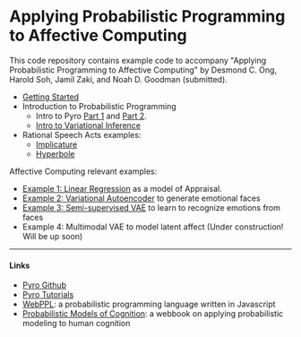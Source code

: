 # Applying Probabilistic Programming to Affective Computing

This code repository contains example code to accompany "Applying Probabilistic Programming to Affective Computing" by Desmond C. Ong, Harold Soh, Jamil Zaki, and Noah D. Goodman (submitted).


- [Getting Started](gettingStarted.md)
- Introduction to Probabilistic Programming
    - Intro to Pyro [Part 1](http://pyro.ai/examples/intro_part_i.html) and [Part 2](http://pyro.ai/examples/intro_part_ii.html). 
    - [Intro to Variational Inference](http://pyro.ai/examples/svi_part_i.html)
- Rational Speech Acts examples: 
    - [Implicature](code/RSA-implicature.ipynb) 
    - [Hyperbole](code/RSA-hyperbole.ipynb)

Affective Computing relevant examples:

- [Example 1: Linear Regression](code/LinearRegression.ipynb) as a model of Appraisal.
- [Example 2: Variational Autoencoder](code/VAE.ipynb) to generate emotional faces
- [Example 3: Semi-supervised VAE](code/SemiSupervisedVAE.ipynb) to learn to recognize emotions from faces
- Example 4: Multimodal VAE to model latent affect (Under construction! Will be up soon)


---
#### Links


- [Pyro Github](https://github.com/uber/pyro)
- [Pyro Tutorials](http://pyro.ai/)
- [WebPPL](http://webppl.org/): a probabilistic programming language written in Javascript
- [Probabilistic Models of Cognition](http://probmods.org/): a webbook on applying probabilistic modeling to human cognition






